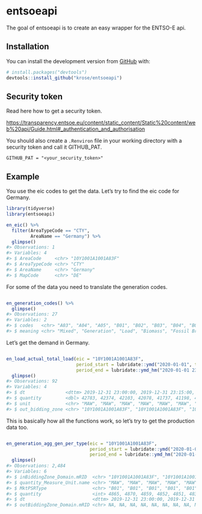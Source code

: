 
<!-- README.md is generated from README.Rmd. Please edit that file -->

# entsoeapi

<!-- badges: start -->

<!-- badges: end -->

The goal of entsoeapi is to create an easy wrapper for the ENTSO-E api.

## Installation

You can install the development version from
[GitHub](https://github.com/) with:

``` r
# install.packages("devtools")
devtools::install_github("krose/entsoeapi")
```

## Security token

Read here how to get a security token.

<https://transparency.entsoe.eu/content/static_content/Static%20content/web%20api/Guide.html#_authentication_and_authorisation>

You should also create a `.Renviron` file in your working directory with
a security token and call it GITHUB\_PAT.

    GITHUB_PAT = "<your_security_token>"

## Example

You use the eic codes to get the data. Let’s try to find the eic code
for Germany.

``` r
library(tidyverse)
library(entsoeapi)

en_eic() %>% 
  filter(AreaTypeCode == "CTY", 
         AreaName == "Germany") %>% 
  glimpse()
#> Observations: 1
#> Variables: 4
#> $ AreaCode     <chr> "10Y1001A1001A83F"
#> $ AreaTypeCode <chr> "CTY"
#> $ AreaName     <chr> "Germany"
#> $ MapCode      <chr> "DE"
```

For some of the data you need to translate the generation codes.

``` r

en_generation_codes() %>%
  glimpse()
#> Observations: 27
#> Variables: 2
#> $ codes   <chr> "A03", "A04", "A05", "B01", "B02", "B03", "B04", "B05"...
#> $ meaning <chr> "Mixed", "Generation", "Load", "Biomass", "Fossil Brow...
```

Let’s get the demand in Germany.

``` r

en_load_actual_total_load(eic = "10Y1001A1001A83F", 
                          period_start = lubridate::ymd("2020-01-01", tz = "CET"),
                          period_end = lubridate::ymd_hm("2020-01-01 23:00", tz = "CET")) %>%
  glimpse()
#> Observations: 92
#> Variables: 4
#> $ dt               <dttm> 2019-12-31 23:00:00, 2019-12-31 23:15:00, 20...
#> $ quantity         <dbl> 42783, 42374, 42103, 42078, 41737, 41198, 410...
#> $ unit             <chr> "MAW", "MAW", "MAW", "MAW", "MAW", "MAW", "MA...
#> $ out_bidding_zone <chr> "10Y1001A1001A83F", "10Y1001A1001A83F", "10Y1...
```

This is basically how all the functions work, so let’s try to get the
production data too.

``` r

en_generation_agg_gen_per_type(eic = "10Y1001A1001A83F", 
                               period_start = lubridate::ymd("2020-01-01", tz = "CET"),
                               period_end = lubridate::ymd_hm("2020-01-01 23:00", tz = "CET")) %>%
  glimpse()
#> Observations: 2,484
#> Variables: 6
#> $ inBiddingZone_Domain.mRID  <chr> "10Y1001A1001A83F", "10Y1001A1001A8...
#> $ quantity_Measure_Unit.name <chr> "MAW", "MAW", "MAW", "MAW", "MAW", ...
#> $ MktPSRType                 <chr> "B01", "B01", "B01", "B01", "B01", ...
#> $ quantity                   <int> 4865, 4870, 4859, 4852, 4851, 4833,...
#> $ dt                         <dttm> 2019-12-31 23:00:00, 2019-12-31 23...
#> $ outBiddingZone_Domain.mRID <chr> NA, NA, NA, NA, NA, NA, NA, NA, NA,...
```
